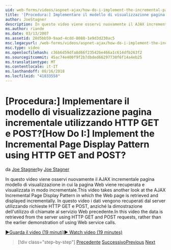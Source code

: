 ```yaml
---
uid: web-forms/videos/aspnet-ajax/how-do-i-implement-the-incremental-page-display-pattern-using-http-get-and-post
title: '[Procedura:] Implementare il modello di visualizzazione pagina incrementale utilizzando HTTP GET e POST? | Microsoft Docs'
author: JoeStagner
description: In questo video viene osservi nuovamente il AJAX incrementale pagina modello di visualizzazione in cui la pagina Web viene recuperata e visualizzata in modo incrementale. In questo video di...
ms.author: riande
ms.date: 03/13/2007
ms.assetid: 28d5bb59-9aad-4cdd-8088-1e9d3d230ac5
msc.legacyurl: /web-forms/videos/aspnet-ajax/how-do-i-implement-the-incremental-page-display-pattern-using-http-get-and-post
msc.type: video
ms.openlocfilehash: c36b6d59dfa8d66f23542be466a1c614dfb263f2
ms.sourcegitcommit: 45ac74e400f9f2b7dbded66297730f6f14a4eb25
ms.translationtype: MT
ms.contentlocale: it-IT
ms.lasthandoff: 08/16/2018
ms.locfileid: "41833558"
---
```

<a name="how-do-i-implement-the-incremental-page-display-pattern-using-http-get-and-post"></a><span data-ttu-id="7e440-105">[Procedura:] Implementare il modello di visualizzazione pagina incrementale utilizzando HTTP GET e POST?</span><span class="sxs-lookup"><span data-stu-id="7e440-105">[How Do I:] Implement the Incremental Page Display Pattern using HTTP GET and POST?</span></span>
====================
<span data-ttu-id="7e440-106">da [Joe Stagner](https://github.com/JoeStagner)</span><span class="sxs-lookup"><span data-stu-id="7e440-106">by [Joe Stagner](https://github.com/JoeStagner)</span></span>

<span data-ttu-id="7e440-107">In questo video viene osservi nuovamente il AJAX incrementale pagina modello di visualizzazione in cui la pagina Web viene recuperata e visualizzata in modo incrementale.</span><span class="sxs-lookup"><span data-stu-id="7e440-107">This video takes another look at the AJAX Incremental Page Display Pattern in which the Web page is retrieved and displayed incrementally.</span></span> <span data-ttu-id="7e440-108">In questo video i dati vengono recuperati dal server utilizzando richieste HTTP GET e POST, anziché la dimostrazione dell'utilizzo di chiamate al servizio Web precedente.</span><span class="sxs-lookup"><span data-stu-id="7e440-108">In this video the data is retrieved from the server using HTTP GET and POST requests, rather than the earlier demonstration of using Web service calls.</span></span>

[<span data-ttu-id="7e440-109">&#9654;Guarda il video (19 minuti)</span><span class="sxs-lookup"><span data-stu-id="7e440-109">&#9654; Watch video (19 minutes)</span></span>](https://channel9.msdn.com/Blogs/ASP-NET-Site-Videos/how-do-i-implement-the-incremental-page-display-pattern-using-http-get-and-post)

> [!div class="step-by-step"]
> <span data-ttu-id="7e440-110">[Precedente](how-do-i-implement-the-ajax-incremental-page-display-pattern.md)
> [Successivo](how-do-i-use-the-aspnet-ajax-updateprogress-control.md)</span><span class="sxs-lookup"><span data-stu-id="7e440-110">[Previous](how-do-i-implement-the-ajax-incremental-page-display-pattern.md)
[Next](how-do-i-use-the-aspnet-ajax-updateprogress-control.md)</span></span>
